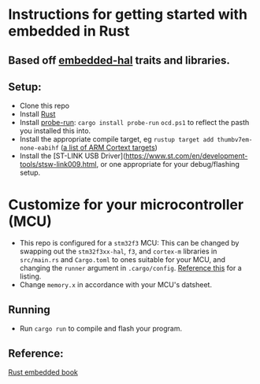 # Instructions for getting started with embedded in Rust
## Based off [embedded-hal](https://github.com/rust-embedded/embedded-hal) traits and libraries.


## Setup:
- Clone this repo
- Install [Rust](https://www.rust-lang.org/tools/install)
- Install [probe-run](https://ferrous-systems.com/blog/probe-run/): `cargo install probe-run`
`ocd.ps1` to reflect the pasth you installed this into.
- Install the appropriate compile target, eg `rustup target add thumbv7em-none-eabihf`
([a list of ARM Cortext targets](https://rust-embedded.github.io/cortex-m-quickstart/cortex_m_quickstart/))
- Install the [ST-LINK USB Driver](https://www.st.com/en/development-tools/stsw-link009.html, or 
one appropriate for your debug/flashing setup.

# Customize for your microcontroller (MCU)
- This repo is configured for a `stm32f3` MCU: This can be changed
by swapping out the `stm32f3xx-hal`, `f3`,  and `cortex-m` libraries in `src/main.rs`
and `Cargo.toml` to ones suitable for your MCU, and changing the `runner` argument
 in `.cargo/config`. [Reference this](https://github.com/rust-embedded/awesome-embedded-rust)
for a listing.
- Change `memory.x` in accordance with your MCU's datsheet.

## Running
- Run `cargo run` to compile and flash your program.


## Reference:
[Rust embedded book](https://rust-embedded.github.io/book)